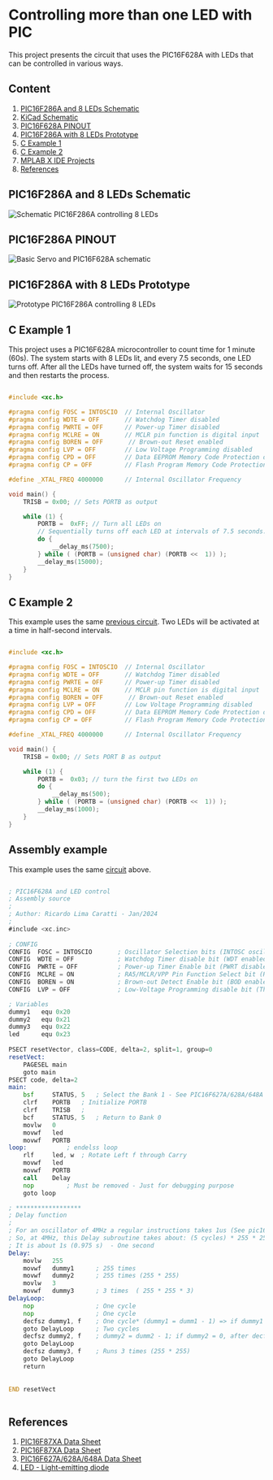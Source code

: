 # Controlling more than one LED with PIC

This project presents the circuit that uses the PIC16F628A with LEDs that can be controlled in various ways.


## Content

1. [PIC16F286A and 8 LEDs Schematic](#pic16f286a-and-8-leds-schematic)
2. [KiCad Schematic](./KiCad/)
3. [PIC16F628A PINOUT](#pic16f286a-pinout)
4. [PIC16F286A with 8 LEDs Prototype](#pic16f286a-with-8-leds-prototype)
5. [C Example 1](#c-example-1)
6. [C Example 2](#c-example-2)
7. [MPLAB X IDE Projects](./MPLAB_EXAMPLES/)
8. [References](#references)


## PIC16F286A and 8 LEDs Schematic


![Schematic PIC16F286A controlling 8 LEDs](./schematic_PIC16F628A_8_Leds.jpg)


## PIC16F286A PINOUT


![Basic Servo and PIC16F628A schematic](../../../images/PIC16F628A_PINOUT.png)


## PIC16F286A with 8 LEDs Prototype

![Prototype PIC16F286A controlling 8 LEDs](./protoboard_01.jpg)


## C Example 1

This project uses a PIC16F628A microcontroller to count time for 1 minute (60s). The system starts with 8 LEDs lit, and every 7.5 seconds, one LED turns off. After all the LEDs have turned off, the system waits for 15 seconds and then restarts the process.



```cpp

#include <xc.h>

#pragma config FOSC = INTOSCIO  // Internal Oscillator
#pragma config WDTE = OFF       // Watchdog Timer disabled
#pragma config PWRTE = OFF      // Power-up Timer disabled
#pragma config MCLRE = ON       // MCLR pin function is digital input
#pragma config BOREN = OFF       // Brown-out Reset enabled
#pragma config LVP = OFF        // Low Voltage Programming disabled
#pragma config CPD = OFF        // Data EEPROM Memory Code Protection disabled
#pragma config CP = OFF         // Flash Program Memory Code Protection disabled

#define _XTAL_FREQ 4000000      // Internal Oscillator Frequency

void main() {
    TRISB = 0x00; // Sets PORTB as output

    while (1) {
        PORTB =  0xFF; // Turn all LEDs on
        // Sequentially turns off each LED at intervals of 7.5 seconds.
        do { 
            __delay_ms(7500);
        } while ( (PORTB = (unsigned char) (PORTB <<  1)) ); 
        __delay_ms(15000); 
    }
}

````


## C Example 2

This example uses the same [previous circuit](#pic16f286a-and-8-leds-schematic). Two LEDs will be activated at a time in half-second intervals.

```cpp

#include <xc.h>

#pragma config FOSC = INTOSCIO  // Internal Oscillator
#pragma config WDTE = OFF       // Watchdog Timer disabled
#pragma config PWRTE = OFF      // Power-up Timer disabled
#pragma config MCLRE = ON       // MCLR pin function is digital input
#pragma config BOREN = OFF       // Brown-out Reset enabled
#pragma config LVP = OFF        // Low Voltage Programming disabled
#pragma config CPD = OFF        // Data EEPROM Memory Code Protection disabled
#pragma config CP = OFF         // Flash Program Memory Code Protection disabled

#define _XTAL_FREQ 4000000      // Internal Oscillator Frequency

void main() {
    TRISB = 0x00; // Sets PORT B as output

    while (1) {
        PORTB =  0x03; // turn the first two LEDs on
        do {
            __delay_ms(500);
        } while ( (PORTB = (unsigned char) (PORTB <<  1)) ); 
        __delay_ms(1000);
    }
}

```


## Assembly example

This example uses the same [circuit](#pic16f286a-and-8-leds-schematic) above.

```asm

; PIC16F628A and LED control
; Assembly source 
;    
; Author: Ricardo Lima Caratti - Jan/2024
;    
#include <xc.inc>
    
; CONFIG
CONFIG  FOSC = INTOSCIO       ; Oscillator Selection bits (INTOSC oscillator: I/O function on RA6/OSC2/CLKOUT pin, I/O function on RA7/OSC1/CLKIN)
CONFIG  WDTE = OFF            ; Watchdog Timer disable bit (WDT enabled)
CONFIG  PWRTE = OFF           ; Power-up Timer Enable bit (PWRT disabled)
CONFIG  MCLRE = ON            ; RA5/MCLR/VPP Pin Function Select bit (RA5/MCLR/VPP pin function is MCLR)
CONFIG  BOREN = ON            ; Brown-out Detect Enable bit (BOD enabled)
CONFIG  LVP = OFF             ; Low-Voltage Programming disable bit (This application needs the RB4)

; Variables 
dummy1   equ 0x20
dummy2	 equ 0x21
dummy3   equ 0x22 
led      equ 0x23    
  
PSECT resetVector, class=CODE, delta=2, split=1, group=0
resetVect:
    PAGESEL main
    goto main
PSECT code, delta=2
main:
    bsf	    STATUS, 5	; Select the Bank 1 - See PIC16F627A/628A/648A Data Sheet, page 20 and 21 (MEMORY ORGANIZATION)
    clrf    PORTB	; Initialize PORTB 
    clrf    TRISB	; 
    bcf	    STATUS, 5	; Return to Bank 0
    movlw   0
    movwf   led
    movwf   PORTB     
loop:			; endelss loop
    rlf     led, w	; Rotate Left f through Carry
    movwf   led
    movwf   PORTB 
    call    Delay
    nop			; Must be removed - Just for debugging purpose 
    goto loop

; ******************
; Delay function
;
; For an oscillator of 4MHz a regular instructions takes 1us (See pic16f628a Datasheet, page 117).      
; So, at 4MHz, this Delay subroutine takes about: (5 cycles) * 255 * 255 * 3 * 0.000001 (second)  
; It is about 1s (0.975 s)  - One second  
Delay:  
    movlw   255
    movwf   dummy1      ; 255 times
    movwf   dummy2      ; 255 times (255 * 255)
    movlw   3			
    movwf   dummy3      ; 3 times  ( 255 * 255 * 3) 
DelayLoop:    
    nop                 ; One cycle
    nop                 ; One cycle
    decfsz dummy1, f    ; One cycle* (dummy1 = dumm1 - 1) => if dummy1 is 0, after decfsz, it will be 255
    goto DelayLoop      ; Two cycles
    decfsz dummy2, f    ; dummy2 = dumm2 - 1; if dummy2 = 0, after decfsz, it will be 255
    goto DelayLoop
    decfsz dummy3, f    ; Runs 3 times (255 * 255)		 
    goto DelayLoop
    return 
    
    
END resetVect
    
``` 


## References

1. [PIC16F87XA Data Sheet](https://ww1.microchip.com/downloads/en/devicedoc/39582b.pdf)
2. [PIC16F87XA Data Sheet](https://ww1.microchip.com/downloads/en/devicedoc/39582b.pdf)
3. [PIC16F627A/628A/648A Data Sheet](https://ww1.microchip.com/downloads/en/DeviceDoc/40044G.pdf)
4. [LED - Light-emitting diode](https://en.wikipedia.org/wiki/Light-emitting_diode)



